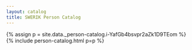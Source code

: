 ```yaml
---
layout: catalog
title: SWERIK Person Catalog
---
```

{% assign p = site.data._person-catalog.i-YafGb4bsvpr2aZk1D9TEom %}
{% include person-catalog.html p=p %}

